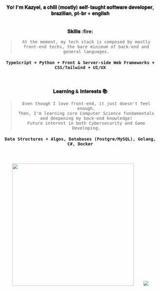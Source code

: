 <h3 align="center">
𝐘𝐨! 𝐈'𝐦 𝐊𝐚𝐳𝐲𝐞𝐥, 𝐚 𝐜𝐡𝐢𝐥𝐥 (𝐦𝐨𝐬𝐭𝐥𝐲) 𝐬𝐞𝐥𝐟-𝐭𝐚𝐮𝐠𝐡𝐭 𝐬𝐨𝐟𝐭𝐰𝐚𝐫𝐞 𝐝𝐞𝐯𝐞𝐥𝐨𝐩𝐞𝐫, 𝐛𝐫𝐚𝐳𝐢𝐥𝐢𝐚𝐧, 𝐩𝐭-𝐛𝐫 + 𝐞𝐧𝐠𝐥𝐢𝐬𝐡
</h3>

#

<div align="center">
<h3>𝐒𝐤𝐢𝐥𝐥𝐬 :fire:</h3>
    
> <samp> At the moment, my tech stack is composed by mostly <br> front-end techs, the bare minimum of back-end and general languages.</samp>

<h4><samp>TypeScript + Python + Front & Server-side Web Frameworks + CSS/Tailwind + UI/UX</samp></h4>
</div>

<br>

<div align="center">
<h3>𝐋𝐞𝐚𝐫𝐧𝐢𝐧𝐠 & 𝐈𝐧𝐭𝐞𝐫𝐞𝐬𝐭𝐬 📚</h3>
    
> <samp> Even though I love front-end, it just doesn't feel enough.
> <br> Then, I'm learning core Computer Science fundamentals and deepening my back-end knowledge!
> <br>Future interest in both Cybersecurity and Game Developing.</samp>

<h4><samp>Data Structures + Algos, Databases (Postgre/MySQL), Golang, C#, Docker</samp></h4>
</div>

#

<br>

<div align="center">
    <img src="https://github-readme-streak-stats.herokuapp.com?user=Kazyel&theme=tokyonight" width = 400>
    &nbsp;&nbsp;&nbsp;&nbsp;&nbsp;&nbsp;
    <img src="https://github-readme-stats.vercel.app/api/top-langs/?username=Kazyel&theme=tokyonight&size_weight=0.5&count_weight=0.5&layout=compact&card_width=250">
</div>
